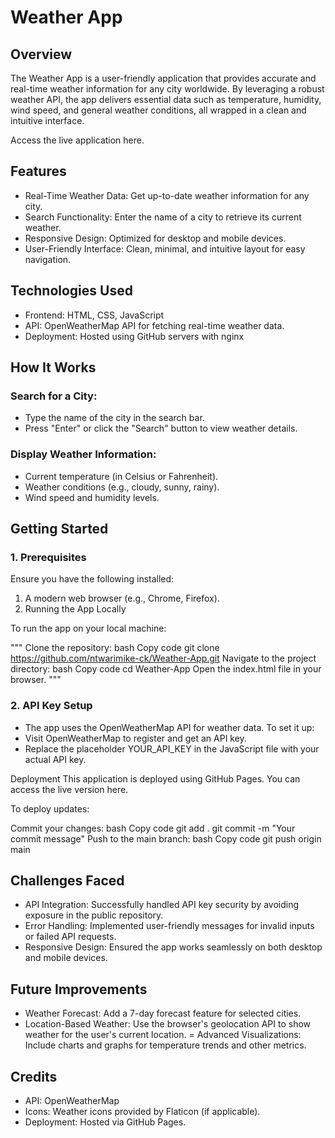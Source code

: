 # Weather App

## Overview
The Weather App is a user-friendly application that provides accurate and real-time weather information for any city worldwide.
By leveraging a robust weather API, the app delivers essential data such as temperature, humidity, wind speed, and general weather conditions, 
all wrapped in a clean and intuitive interface.

Access the live application here.

## Features
- Real-Time Weather Data: Get up-to-date weather information for any city.
- Search Functionality: Enter the name of a city to retrieve its current weather.
- Responsive Design: Optimized for desktop and mobile devices.
- User-Friendly Interface: Clean, minimal, and intuitive layout for easy navigation.

## Technologies Used
- Frontend: HTML, CSS, JavaScript
- API: OpenWeatherMap API for fetching real-time weather data.
- Deployment: Hosted using GitHub servers with nginx

## How It Works

### Search for a City:
- Type the name of the city in the search bar.
- Press "Enter" or click the "Search" button to view weather details.
### Display Weather Information:
- Current temperature (in Celsius or Fahrenheit).
- Weather conditions (e.g., cloudy, sunny, rainy).
- Wind speed and humidity levels.

## Getting Started

### 1. Prerequisites
Ensure you have the following installed:
1. A modern web browser (e.g., Chrome, Firefox).
2. Running the App Locally

To run the app on your local machine:

""" Clone the repository:
bash
Copy code
git clone https://github.com/ntwarimike-ck/Weather-App.git
Navigate to the project directory:
bash
Copy code
cd Weather-App
Open the index.html file in your browser.
"""

### 2. API Key Setup

- The app uses the OpenWeatherMap API for weather data. To set it up:
- Visit OpenWeatherMap to register and get an API key.
- Replace the placeholder YOUR_API_KEY in the JavaScript file with your actual API key.

Deployment
This application is deployed using GitHub Pages. You can access the live version here.

To deploy updates:

Commit your changes:
bash
Copy code
git add .
git commit -m "Your commit message"
Push to the main branch:
bash
Copy code
git push origin main


## Challenges Faced
- API Integration:
Successfully handled API key security by avoiding exposure in the public repository.
- Error Handling:
Implemented user-friendly messages for invalid inputs or failed API requests.
- Responsive Design:
Ensured the app works seamlessly on both desktop and mobile devices.

## Future Improvements
- Weather Forecast: Add a 7-day forecast feature for selected cities.
- Location-Based Weather: Use the browser's geolocation API to show weather for the user's current location.
= Advanced Visualizations: Include charts and graphs for temperature trends and other metrics.

## Credits
- API: OpenWeatherMap
- Icons: Weather icons provided by Flaticon (if applicable).
- Deployment: Hosted via GitHub Pages.
